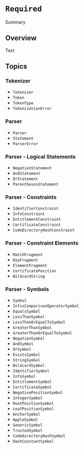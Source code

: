 # ``Required``

<!--@START_MENU_TOKEN@-->Summary<!--@END_MENU_TOKEN@-->

## Overview

<!--@START_MENU_TOKEN@-->Text<!--@END_MENU_TOKEN@-->

## Topics

### Tokenizer
- ``Tokenizer``
- ``Token``
- ``TokenType``
- ``TokenizationError``

### Parser
- ``Parser``
- ``Statement``
- ``ParserError``

### Parser - Logical Statements
- ``NegationStatement``
- ``AndStatement``
- ``OrStatement``
- ``ParenthesesStatement``

### Parser - Constraints
- ``IdentifierConstraint``
- ``InfoConstraint``
- ``EntitlementConstraint``
- ``CertificateConstraint``
- ``CodeDirectoryHashConstraint``

### Parser - Constraint Elements
- ``MatchFragment``
- ``KeyFragment``
- ``ElementFragment``
- ``CertificatePosition``
- ``WildcardString``

### Parser - Symbols
- ``Symbol``
- ``InfixComparisonOperatorSymbol``
- ``EqualsSymbol``
- ``LessThanSymbol``
- ``LessThanOrEqualToSymbol``
- ``GreaterThanSymbol``
- ``GreaterThanOrEqualToSymbol``
- ``NegationSymbol``
- ``AndSymbol``
- ``OrSymbol``
- ``ExistsSymbol``
- ``StringSymbol``
- ``WildcardSymbol``
- ``IdentifierSymbol``
- ``InfoSymbol``
- ``EntitlementSymbol``
- ``CertificateSymbol``
- ``NegativePositionSymbol``
- ``IntegerSymbol``
- ``RootPositionSymbol``
- ``LeafPositionSymbol``
- ``AnchorSymbol``
- ``AppleSymbol``
- ``GenericSymbol``
- ``TrustedSymbol``
- ``CodeDirectoryHashSymbol``
- ``HashConstantSymbol``

